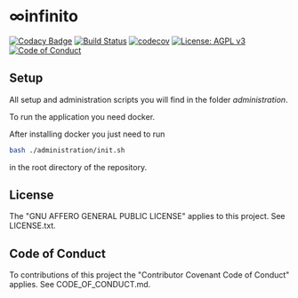 # ∞infinito
[![Codacy Badge](https://api.codacy.com/project/badge/Grade/2754e42b5db4404798c13d1cf871dac3)](https://app.codacy.com/app/KevinFrantz/infinito?utm_source=github.com&utm_medium=referral&utm_content=KevinFrantz/infinito&utm_campaign=Badge_Grade_Dashboard)
[![Build Status](https://travis-ci.org/KevinFrantz/infinito.svg?branch=master)](https://travis-ci.org/KevinFrantz/infinito) [![codecov](https://codecov.io/gh/KevinFrantz/infinito/branch/master/graph/badge.svg)](https://codecov.io/gh/KevinFrantz/infinito) [![License: AGPL v3](https://img.shields.io/badge/License-AGPL%20v3-blue.svg)](https://www.gnu.org/licenses/agpl-3.0) [![Code of Conduct](https://img.shields.io/badge/%E2%9D%A4-code%20of%20conduct-blue.svg?style=flat)](https://github.com/KevinFrantz/infinito/blob/master/CODE_OF_CONDUCT.md)

## Setup
All setup and administration scripts you will find in the folder *administration*.

To run the application you need docker.

After installing docker you just need to run
```bash
bash ./administration/init.sh
```
in the root directory of the repository.
## License
The "GNU AFFERO GENERAL PUBLIC LICENSE" applies to this project. See LICENSE.txt.

## Code of Conduct
To contributions of this project the "Contributor Covenant Code of Conduct" applies. See CODE_OF_CONDUCT.md.
